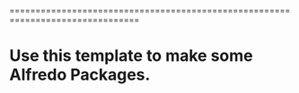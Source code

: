 ===============================================================================

# Use this template to make some Alfredo Packages.
